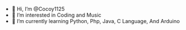 - 👋 Hi, I’m @Cocoy1125
- 👀 I’m interested in Coding and Music
- 🌱 I’m currently learning Python, Php, Java, C Language, And Arduino

<!---
Cocoy1125/Cocoy1125 is a ✨ special ✨ repository because its `README.md` (this file) appears on your GitHub profile.
You can click the Preview link to take a look at your changes.
--->
